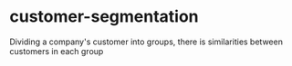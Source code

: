 # customer-segmentation
Dividing a company's customer into groups, there is similarities between customers in each group
